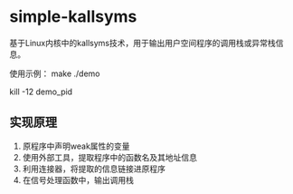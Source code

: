 simple-kallsyms
===============

基于Linux内核中的kallsyms技术，用于输出用户空间程序的调用栈或异常栈信息。

使用示例：
make
./demo

kill -12 demo_pid

实现原理
--------------
1. 原程序中声明weak属性的变量
2. 使用外部工具，提取程序中的函数名及其地址信息
3. 利用连接器，将提取的信息链接进原程序
4. 在信号处理函数中，输出调用栈

